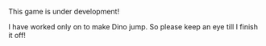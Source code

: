 This game is under development!

I have worked only on to make Dino jump. So please keep an eye till I finish it off!
